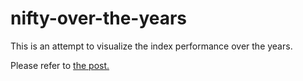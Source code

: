 # nifty-over-the-years

This is an attempt to visualize the index performance over the years.

Please refer to [the post.](https://dheepakg.github.io/post/2024/01/index-movement-visualization/)
